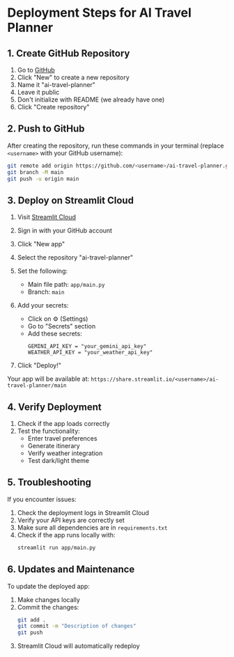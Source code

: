# Deployment Steps for AI Travel Planner

## 1. Create GitHub Repository

1. Go to [GitHub](https://github.com)
2. Click "New" to create a new repository
3. Name it "ai-travel-planner"
4. Leave it public
5. Don't initialize with README (we already have one)
6. Click "Create repository"

## 2. Push to GitHub

After creating the repository, run these commands in your terminal (replace `<username>` with your GitHub username):

```bash
git remote add origin https://github.com/<username>/ai-travel-planner.git
git branch -M main
git push -u origin main
```

## 3. Deploy on Streamlit Cloud

1. Visit [Streamlit Cloud](https://streamlit.io/cloud)
2. Sign in with your GitHub account
3. Click "New app"
4. Select the repository "ai-travel-planner"
5. Set the following:
   - Main file path: `app/main.py`
   - Branch: `main`

6. Add your secrets:
   - Click on ⚙️ (Settings)
   - Go to "Secrets" section
   - Add these secrets:
     ```
     GEMINI_API_KEY = "your_gemini_api_key"
     WEATHER_API_KEY = "your_weather_api_key"
     ```

7. Click "Deploy!"

Your app will be available at: `https://share.streamlit.io/<username>/ai-travel-planner/main`

## 4. Verify Deployment

1. Check if the app loads correctly
2. Test the functionality:
   - Enter travel preferences
   - Generate itinerary
   - Verify weather integration
   - Test dark/light theme

## 5. Troubleshooting

If you encounter issues:

1. Check the deployment logs in Streamlit Cloud
2. Verify your API keys are correctly set
3. Make sure all dependencies are in `requirements.txt`
4. Check if the app runs locally with:
   ```bash
   streamlit run app/main.py
   ```

## 6. Updates and Maintenance

To update the deployed app:
1. Make changes locally
2. Commit the changes:
   ```bash
   git add .
   git commit -m "Description of changes"
   git push
   ```
3. Streamlit Cloud will automatically redeploy
